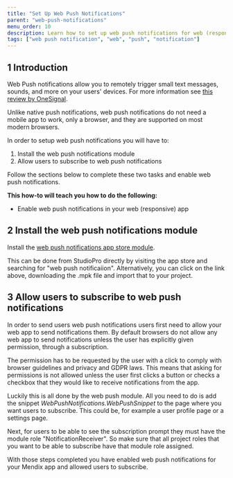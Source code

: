 ```yaml
---
title: "Set Up Web Push Notifications"
parent: "web-push-notifications"
menu_order: 10
description: Learn how to set up web push notifications for web (responsive) apps.
tags: ["web push notification", "web", "push", "notification"]
---
```


## 1 Introduction

Web Push notifications allow you to remotely trigger small text messages, sounds, and more on your users' devices.
For more information see [this review by OneSignal](https://onesignal.com/webpush).

Unlike native push notifications, web push notifications do not need a mobile app to work, only a browser, and they are supported on most modern browsers. 

In order to setup web push notifications you will have to:

1. Install the web push notifications module
2. Allow users to subscribe to web push notifications

Follow the sections below to complete these two tasks and enable web push notifications.

**This how-to will teach you how to do the following:**

* Enable web push notifications in your web (responsive) app

## 2 Install the web push notifications module

Install the [web push notifications app store module](https://marketplace.mendix.com/link/component/114331).

This can be done from StudioPro directly by visiting the app store and searching for "web push notificaiion".
Alternatively, you can click on the link above, downloading the .mpk file and import that to your project.

## 3 Allow users to subscribe to web push notifications

In order to send users web push notifications users first need to allow your web app to send notifications them.
By default browsers do not allow any web app to send notifications unless the user has explicitly given permission, through a subscription.

The permission has to be requested by the user with a click to comply with browser guidelines and privacy and GDPR laws.
This means that asking for permissions is not allowed unless the user first clicks a button or checks a checkbox that they would like to receive notifications from the app.

Luckily this is all done by the web push module. All you need to do is add the snippet *WebPushNotifications.WebPushSnippet* to the page where you want users to subscribe.
This could be, for example a user profile page or a settings page.

Next, for users to be able to see the subscription prompt they must have the module role "NotificationReceiver".
So make sure that all project roles that you want to be able to subscribe have that module role assigned.

With those steps completed you have enabled web push notifications for your Mendix app and allowed users to subscribe.

